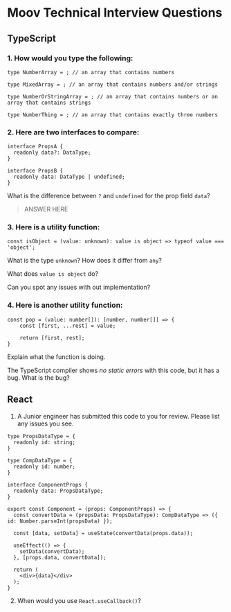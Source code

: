 # Moov Technical Interview Questions

## TypeScript

### 1. How would you type the following:

```TS
type NumberArray = ; // an array that contains numbers
```

```TS
type MixedArray = ; // an array that contains numbers and/or strings
```

```TS
type NumberOrStringArray = ; // an array that contains numbers or an array that contains strings
```

```TS
type NumberThing = ; // an array that contains exactly three numbers
```

### 2. Here are two interfaces to compare:

```TS
interface PropsA {
  readonly data?: DataType;
}
```

```TS
interface PropsB {
  readonly data: DataType | undefined;
}
```

What is the difference between `?` and `undefined` for the prop field `data`?

> ANSWER HERE

### 3. Here is a utility function:

```TS
const isObject = (value: unknown): value is object => typeof value === 'object';
```

What is the type `unknown`? How does it differ from `any`?

What does `value is object` do?

Can you spot any issues with out implementation?

### 4. Here is another utility function:

```TS
const pop = (value: number[]): [number, number[]] => {
    const [first, ...rest] = value;

    return [first, rest];
}
```

Explain what the function is doing.

The TypeScript compiler shows _no static errors_ with this code, but it has a bug. What is the bug?

## React

1. A Junior engineer has submitted this code to you for review. Please list any issues you see.

```TSX
type PropsDataType = {
  readonly id: string;
}

type CompDataType = {
  readonly id: number;
}

interface ComponentProps {
  readonly data: PropsDataType;
}

export const Component = (props: ComponentProps) => {
  const convertData = (propsData: PropsDataType): CompDataType => ({ id: Number.parseInt(propsData) });

  const [data, setData] = useState(convertData(props.data));

  useEffect(() => {
    setData(convertData);
  }, [props.data, convertData]);

  return (
    <div>{data}</div>
  );
}
```

2. When would you use `React.useCallback()`?
